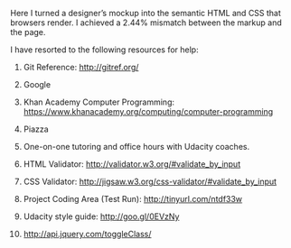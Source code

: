 Here I turned a designer’s mockup into the semantic HTML and CSS that browsers render. I achieved a 2.44% mismatch between the markup and the page.

I have resorted to the following resources for help:

1) Git Reference:    http://gitref.org/

2) Google

3) Khan Academy Computer Programming: https://www.khanacademy.org/computing/computer-programming

4) Piazza

5) One-on-one tutoring and office hours with Udacity coaches.

6) HTML Validator: http://validator.w3.org/#validate_by_input

7) CSS Validator: http://jigsaw.w3.org/css-validator/#validate_by_input

8) Project Coding Area (Test Run): http://tinyurl.com/ntdf33w

9) Udacity style guide: http://goo.gl/0EVzNy

10) http://api.jquery.com/toggleClass/
